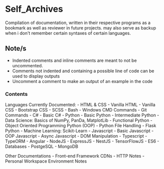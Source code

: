 # Self_Archives
Compilation of documentation, written in their respective programs as a bookmark as well as reviewer in future projects.
may also serve as backup when i don't remember certain syntaxes of certain languages.

## Note/s
- Indented comments and inline comments are meant to not be uncommented. 
- Comments not indented and containing a possible line of code can be used to display outputs
- Uncomment a comment to make an output of an example in the code

### Contents
Languages Currently Documented:
    - HTML & CSS
        - Vanilla HTML
        - Vanilla CSS
        - Bootstrap CSS
        - SCSS
    - Bash
        - Windows CMD Commands
        - Git Commands
    - C#
        - Basic C#
    - Python
        - Basic Python
        - Intermediate Python
        - Data Science: Basics of NumPy, PanDa, MatplotLib
        - Functional Python
        - Object Oriented Programming Python (OOP)
        - Python File Handling
        - Flask Python
        - Machine Learning: Scikit-Learn
    - Javascript
        - Basic Javascript
            - OOP Javascript
            - Async Javascript
            - DOM Manipulation
            - Typescript
                - TypeORM
                - Angular
            - NodeJS
                - ExpressJS
                - NestJS
            - TensorFlowJS
        - ES6 
    - Databases 
        - PostgeSQL
        - MongoDB

Other Documentations
    - Front-end Framework CDNs
    - HTTP Notes
    - Personal Workspace Environment Notes
